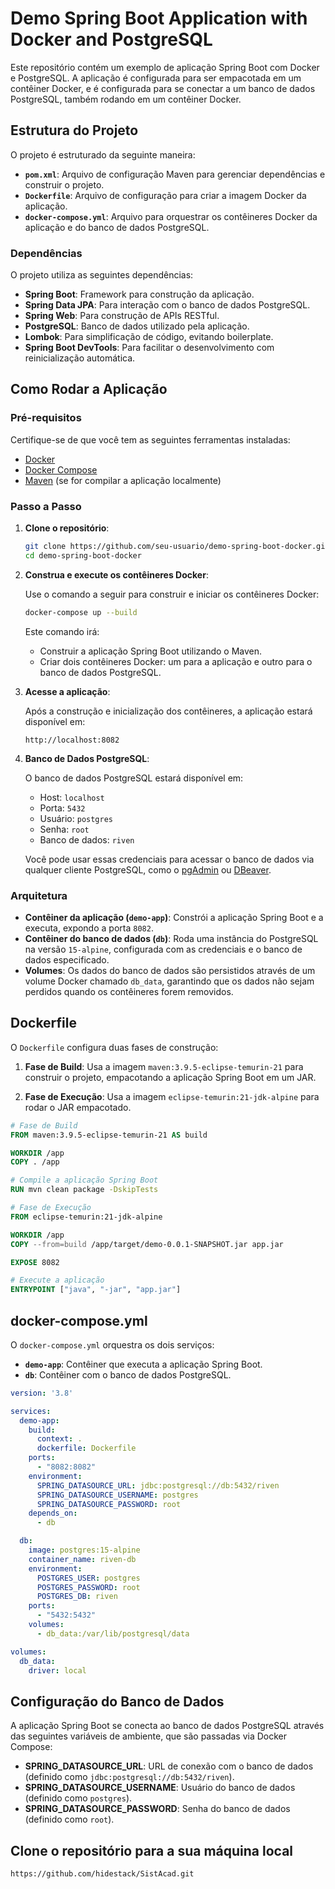 # Demo Spring Boot Application with Docker and PostgreSQL

Este repositório contém um exemplo de aplicação Spring Boot com Docker e PostgreSQL. A aplicação é configurada para ser empacotada em um contêiner Docker, e é configurada para se conectar a um banco de dados PostgreSQL, também rodando em um contêiner Docker.

## Estrutura do Projeto

O projeto é estruturado da seguinte maneira:

- **`pom.xml`**: Arquivo de configuração Maven para gerenciar dependências e construir o projeto.
- **`Dockerfile`**: Arquivo de configuração para criar a imagem Docker da aplicação.
- **`docker-compose.yml`**: Arquivo para orquestrar os contêineres Docker da aplicação e do banco de dados PostgreSQL.

### Dependências

O projeto utiliza as seguintes dependências:

- **Spring Boot**: Framework para construção da aplicação.
- **Spring Data JPA**: Para interação com o banco de dados PostgreSQL.
- **Spring Web**: Para construção de APIs RESTful.
- **PostgreSQL**: Banco de dados utilizado pela aplicação.
- **Lombok**: Para simplificação de código, evitando boilerplate.
- **Spring Boot DevTools**: Para facilitar o desenvolvimento com reinicialização automática.

## Como Rodar a Aplicação

### Pré-requisitos

Certifique-se de que você tem as seguintes ferramentas instaladas:

- [Docker](https://www.docker.com/get-started)
- [Docker Compose](https://docs.docker.com/compose/install/)
- [Maven](https://maven.apache.org/install.html) (se for compilar a aplicação localmente)

### Passo a Passo

1. **Clone o repositório**:

   ```bash
   git clone https://github.com/seu-usuario/demo-spring-boot-docker.git
   cd demo-spring-boot-docker
   ```

2. **Construa e execute os contêineres Docker**:

   Use o comando a seguir para construir e iniciar os contêineres Docker:

   ```bash
   docker-compose up --build
   ```

   Este comando irá:

   - Construir a aplicação Spring Boot utilizando o Maven.
   - Criar dois contêineres Docker: um para a aplicação e outro para o banco de dados PostgreSQL.

3. **Acesse a aplicação**:

   Após a construção e inicialização dos contêineres, a aplicação estará disponível em:

   ```
   http://localhost:8082
   ```

4. **Banco de Dados PostgreSQL**:

   O banco de dados PostgreSQL estará disponível em:

   - Host: `localhost`
   - Porta: `5432`
   - Usuário: `postgres`
   - Senha: `root`
   - Banco de dados: `riven`

   Você pode usar essas credenciais para acessar o banco de dados via qualquer cliente PostgreSQL, como o [pgAdmin](https://www.pgadmin.org/) ou [DBeaver](https://dbeaver.io/).

### Arquitetura

- **Contêiner da aplicação (`demo-app`)**: Constrói a aplicação Spring Boot e a executa, expondo a porta `8082`.
- **Contêiner do banco de dados (`db`)**: Roda uma instância do PostgreSQL na versão `15-alpine`, configurada com as credenciais e o banco de dados especificado.
- **Volumes**: Os dados do banco de dados são persistidos através de um volume Docker chamado `db_data`, garantindo que os dados não sejam perdidos quando os contêineres forem removidos.

## Dockerfile

O `Dockerfile` configura duas fases de construção:

1. **Fase de Build**: Usa a imagem `maven:3.9.5-eclipse-temurin-21` para construir o projeto, empacotando a aplicação Spring Boot em um JAR.
   
2. **Fase de Execução**: Usa a imagem `eclipse-temurin:21-jdk-alpine` para rodar o JAR empacotado.

```dockerfile
# Fase de Build
FROM maven:3.9.5-eclipse-temurin-21 AS build

WORKDIR /app
COPY . /app

# Compile a aplicação Spring Boot
RUN mvn clean package -DskipTests

# Fase de Execução
FROM eclipse-temurin:21-jdk-alpine

WORKDIR /app
COPY --from=build /app/target/demo-0.0.1-SNAPSHOT.jar app.jar

EXPOSE 8082

# Execute a aplicação
ENTRYPOINT ["java", "-jar", "app.jar"]
```

## docker-compose.yml

O `docker-compose.yml` orquestra os dois serviços:

- **`demo-app`**: Contêiner que executa a aplicação Spring Boot.
- **`db`**: Contêiner com o banco de dados PostgreSQL.

```yaml
version: '3.8'

services:
  demo-app:
    build:
      context: .
      dockerfile: Dockerfile
    ports:
      - "8082:8082"
    environment:
      SPRING_DATASOURCE_URL: jdbc:postgresql://db:5432/riven
      SPRING_DATASOURCE_USERNAME: postgres
      SPRING_DATASOURCE_PASSWORD: root
    depends_on:
      - db

  db:
    image: postgres:15-alpine
    container_name: riven-db
    environment:
      POSTGRES_USER: postgres
      POSTGRES_PASSWORD: root
      POSTGRES_DB: riven
    ports:
      - "5432:5432"
    volumes:
      - db_data:/var/lib/postgresql/data

volumes:
  db_data:
    driver: local
```

## Configuração do Banco de Dados

A aplicação Spring Boot se conecta ao banco de dados PostgreSQL através das seguintes variáveis de ambiente, que são passadas via Docker Compose:

- **SPRING_DATASOURCE_URL**: URL de conexão com o banco de dados (definido como `jdbc:postgresql://db:5432/riven`).
- **SPRING_DATASOURCE_USERNAME**: Usuário do banco de dados (definido como `postgres`).
- **SPRING_DATASOURCE_PASSWORD**: Senha do banco de dados (definido como `root`).

## Clone o repositório para a sua máquina local

```bash
https://github.com/hidestack/SistAcad.git
